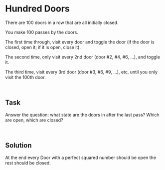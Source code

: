 # Hundred Doors 

There are 100 doors in a row that are all initially closed.

You make 100 passes by the doors.

The first time through, visit every door and  toggle  the door  (if the door is closed,  open it;   if it is open,  close it).

The second time, only visit every 2nd door   (door #2, #4, #6, ...),   and toggle it.

The third time, visit every 3rd door   (door #3, #6, #9, ...), etc,   until you only visit the 100th door.

&nbsp;

## Task

Answer the question:   what state are the doors in after the last pass?   Which are open, which are closed?

&nbsp;

## Solution

At the end every Door with a perfect squared number should be open the rest should be closed.
